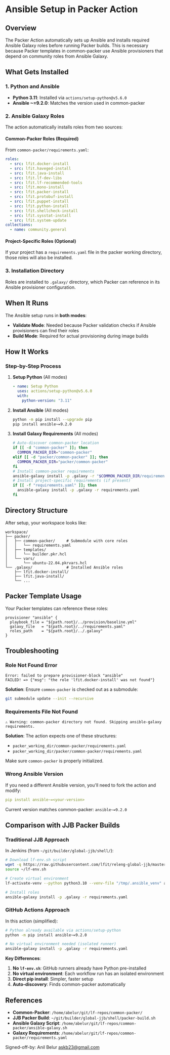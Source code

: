 # Ansible Setup in Packer Action

## Overview

The Packer Action automatically sets up Ansible and installs required Ansible Galaxy roles before running Packer builds. This is necessary because Packer templates in common-packer use Ansible provisioners that depend on community roles from Ansible Galaxy.

## What Gets Installed

### 1. Python and Ansible

- **Python 3.11**: Installed via `actions/setup-python@v5.6.0`
- **Ansible ~=9.2.0**: Matches the version used in common-packer

### 2. Ansible Galaxy Roles

The action automatically installs roles from two sources:

#### Common-Packer Roles (Required)

From `common-packer/requirements.yaml`:

```yaml
roles:
  - src: lfit.docker-install
  - src: lfit.haveged-install
  - src: lfit.java-install
  - src: lfit.lf-dev-libs
  - src: lfit.lf-recommended-tools
  - src: lfit.mono-install
  - src: lfit.packer-install
  - src: lfit.protobuf-install
  - src: lfit.puppet-install
  - src: lfit.python-install
  - src: lfit.shellcheck-install
  - src: lfit.sysstat-install
  - src: lfit.system-update
collections:
  - name: community.general
```

#### Project-Specific Roles (Optional)

If your project has a `requirements.yaml` file in the packer working directory, those roles will also be installed.

### 3. Installation Directory

Roles are installed to `.galaxy/` directory, which Packer can reference in its Ansible provisioner configuration.

## When It Runs

The Ansible setup runs in **both modes**:

- **Validate Mode**: Needed because Packer validation checks if Ansible provisioners can find their roles
- **Build Mode**: Required for actual provisioning during image builds

## How It Works

### Step-by-Step Process

1. **Setup Python** (All modes)

   ```yaml
   - name: Setup Python
     uses: actions/setup-python@v5.6.0
     with:
       python-version: "3.11"
   ```

2. **Install Ansible** (All modes)

   ```bash
   python -m pip install --upgrade pip
   pip install ansible~=9.2.0
   ```

3. **Install Galaxy Requirements** (All modes)
   ```bash
   # Auto-discover common-packer location
   if [[ -d "common-packer" ]]; then
     COMMON_PACKER_DIR="common-packer"
   elif [[ -d "packer/common-packer" ]]; then
     COMMON_PACKER_DIR="packer/common-packer"
   fi
   # Install common-packer requirements
   ansible-galaxy install -p .galaxy -r "$COMMON_PACKER_DIR/requirements.yaml"
   # Install project-specific requirements (if present)
   if [[ -f "requirements.yaml" ]]; then
     ansible-galaxy install -p .galaxy -r requirements.yaml
   fi
   ```

## Directory Structure

After setup, your workspace looks like:

```
workspace/
├── packer/
│   ├── common-packer/     # Submodule with core roles
│   │   └── requirements.yaml
│   ├── templates/
│   │   └── builder.pkr.hcl
│   └── vars/
│       └── ubuntu-22.04.pkrvars.hcl
└── .galaxy/               # Installed Ansible roles
    ├── lfit.docker-install/
    ├── lfit.java-install/
    └── ...
```

## Packer Template Usage

Your Packer templates can reference these roles:

```hcl
provisioner "ansible" {
  playbook_file = "${path.root}/../provision/baseline.yml"
  galaxy_file   = "${path.root}/../requirements.yaml"
  roles_path    = "${path.root}/../.galaxy"
}
```

## Troubleshooting

### Role Not Found Error

```
Error: failed to prepare provisioner-block "ansible"
FAILED! => {"msg": "the role 'lfit.docker-install' was not found"}
```

**Solution**: Ensure `common-packer` is checked out as a submodule:

```bash
git submodule update --init --recursive
```

### Requirements File Not Found

```
⚠️ Warning: common-packer directory not found. Skipping ansible-galaxy requirements.
```

**Solution**: The action expects one of these structures:

- `packer_working_dir/common-packer/requirements.yaml`
- `packer_working_dir/packer/common-packer/requirements.yaml`

Make sure `common-packer` is properly initialized.

### Wrong Ansible Version

If you need a different Ansible version, you'll need to fork the action and modify:

```yaml
pip install ansible~=<your-version>
```

Current version matches common-packer: `ansible~=9.2.0`

## Comparison with JJB Packer Builds

### Traditional JJB Approach

In Jenkins (from `~/git/builder/global-jjb/shell/`):

```bash
# Download lf-env.sh script
wget -q https://raw.githubusercontent.com/lfit/releng-global-jjb/master/jenkins-init-scripts/lf-env.sh
source ~/lf-env.sh

# Create virtual environment
lf-activate-venv --python python3.10 --venv-file "/tmp/.ansible_venv" ansible~=9.2.0

# Install roles
ansible-galaxy install -p .galaxy -r requirements.yaml
```

### GitHub Actions Approach

In this action (simplified):

```bash
# Python already available via actions/setup-python
python -m pip install ansible~=9.2.0

# No virtual environment needed (isolated runner)
ansible-galaxy install -p .galaxy -r requirements.yaml
```

**Key Differences**:

1. **No `lf-env.sh`**: GitHub runners already have Python pre-installed
2. **No virtual environment**: Each workflow run has an isolated environment
3. **Direct pip install**: Simpler, faster setup
4. **Auto-discovery**: Finds common-packer automatically

## References

- **Common-Packer**: `/home/abelur/git/lf-repos/common-packer/`
- **JJB Packer Build**: `~/git/builder/global-jjb/shell/packer-build.sh`
- **Ansible Galaxy Script**: `/home/abelur/git/lf-repos/common-packer/ansible-galaxy.sh`
- **Galaxy Requirements**: `/home/abelur/git/lf-repos/common-packer/requirements.yaml`

Signed-off-by: Anil Belur <askb23@gmail.com>
